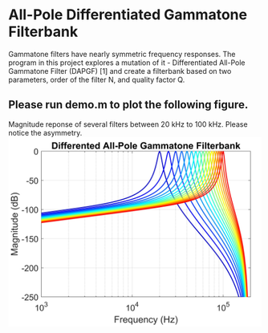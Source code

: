 # All-Pole Differentiated Gammatone Filterbank
Gammatone filters have nearly symmetric frequency responses. The program in this project explores a mutation of it - Differentiated All-Pole Gammatone Filter (DAPGF) [1] and create a filterbank based on two parameters, order of the filter N, and quality factor Q. 

## Please run demo.m to plot the following figure.

Magnitude reponse of several filters between 20 kHz to 100 kHz. Please notice the asymmetry.
![alt text](cover.jpeg "Magnitude Response in Log Scale")
